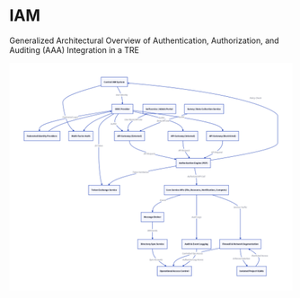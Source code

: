 # IAM

Generalized Architectural Overview of Authentication, Authorization, and Auditing (AAA) Integration in a TRE

![IAM](../images/aaai_architecture.png)